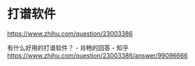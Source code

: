 # 打谱软件



https://www.zhihu.com/question/23003386











有什么好用的打谱软件？ \- 肖畅的回答 \- 知乎 https://www.zhihu.com/question/23003386/answer/99096666










































































